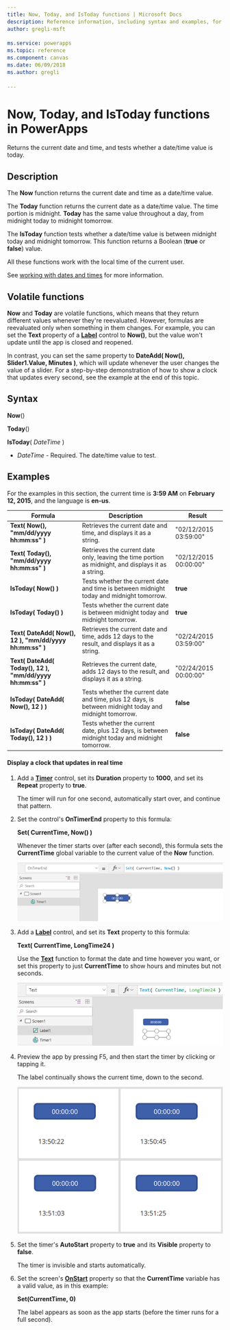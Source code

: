 ```yaml
---
title: Now, Today, and IsToday functions | Microsoft Docs
description: Reference information, including syntax and examples, for the Now, Today, and IsToday functions in PowerApps
author: gregli-msft

ms.service: powerapps
ms.topic: reference
ms.component: canvas
ms.date: 06/09/2018
ms.author: gregli

---
```

# Now, Today, and IsToday functions in PowerApps
Returns the current date and time, and tests whether a date/time value is today.

## Description
The **Now** function returns the current date and time as a date/time value.

The **Today** function returns the current date as a date/time value. The time portion is midnight. **Today** has the same value throughout a day, from midnight today to midnight tomorrow.

The **IsToday** function tests whether a date/time value is between midnight today and midnight tomorrow. This function returns a Boolean (**true** or **false**) value.

All these functions work with the local time of the current user.

See [working with dates and times](../show-text-dates-times.md) for more information.

## Volatile functions
**Now** and **Today** are volatile functions, which means that they return different values whenever they're reevaluated. However, formulas are reevaluated only when something in them changes. For example, you can set the **Text** property of a **[Label](../controls/control-text-box.md)** control to **Now()**, but the value won't update until the app is closed and reopened.

In contrast, you can set the same property to **DateAdd( Now(), Slider1.Value, Minutes )**, which will update whenever the user changes the value of a slider. For a step-by-step demonstration of how to show a clock that updates every second, see the example at the end of this topic.

## Syntax
**Now**()

**Today**()

**IsToday**( *DateTime* )

* *DateTime* - Required.  The date/time value to test.

## Examples
For the examples in this section, the current time is **3:59 AM** on **February 12, 2015**, and the language is **en-us**.

| Formula | Description | Result |
| --- | --- | --- |
| **Text( Now(), "mm/dd/yyyy hh:mm:ss" )** |Retrieves the current date and time, and displays it as a string. |"02/12/2015 03:59:00" |
| **Text( Today(), "mm/dd/yyyy hh:mm:ss" )** |Retrieves the current date only, leaving the time portion as midnight, and displays it as a string. |"02/12/2015 00:00:00" |
| **IsToday( Now() )** |Tests whether the current date and time is between midnight today and midnight tomorrow. |**true** |
| **IsToday( Today() )** |Tests whether the current date is between midnight today and midnight tomorrow. |**true** |
| **Text( DateAdd( Now(), 12 ), "mm/dd/yyyy hh:mm:ss" )** |Retrieves the current date and time, adds 12 days to the result, and displays it as a string. |"02/24/2015 03:59:00" |
| **Text( DateAdd( Today(), 12 ), "mm/dd/yyyy hh:mm:ss" )** |Retrieves the current date, adds 12 days to the result, and displays it as a string. |"02/24/2015 00:00:00" |
| **IsToday( DateAdd( Now(), 12 ) )** |Tests whether the current date and time, plus 12 days, is between midnight today and midnight tomorrow. |**false** |
| **IsToday( DateAdd( Today(), 12 ) )** |Tests whether the current date, plus 12 days, is between midnight today and midnight tomorrow. |**false** |

#### Display a clock that updates in real time

1. Add a **[Timer](../controls/control-timer.md)** control, set its **Duration** property to **1000**, and set its **Repeat** property to **true**.

    The timer will run for one second, automatically start over, and continue that pattern. 

1. Set the control's **OnTimerEnd** property to this formula:

    **Set( CurrentTime, Now() )**

    Whenever the timer starts over (after each second), this formula sets the **CurrentTime** global variable to the current value of the **Now** function.

	![A screen containing a timer control with the formula OnTimerEnd = Set(CurrentTime, Now())](media/function-now-today-istoday/now-set-currenttime.png)

1. Add a **[Label](../controls/control-text-box.md)** control, and set its **Text** property to this formula:

    **Text( CurrentTime, LongTime24 )**

    Use the **[Text](function-text.md)** function to format the date and time however you want, or set this property to just **CurrentTime** to show hours and minutes but not seconds.

	![A screen that contains a label control with Text property set to Text( CurrentTime, LongTime24)](media/function-now-today-istoday/now-use-currenttime.png)

1. Preview the app by pressing F5, and then start the timer by clicking or tapping it.

    The label continually shows the current time, down to the second.

	![Four screens showing four time values (13:50:22, 13:50:45, 13:51:03,and  13:51:25)](media/function-now-today-istoday/now-four-times.png)

1. Set the timer's **AutoStart** property to **true** and its **Visible** property to **false**.

    The timer is invisible and starts automatically.

1. Set the screen's **[OnStart](../controls/control-screen.md)** property so that the **CurrentTime** variable has a valid value, as in this example:

    **Set(CurrentTime, 0)**

    The label appears as soon as the app starts (before the timer runs for a full second).